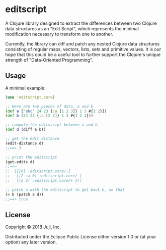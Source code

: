# editscript

A Clojure library designed to extract the differences between two Clojure data
structures as an "Edit Script", which represents the minimal modification
necessary to transform one to another.

Currently, the library can diff and patch any nested Clojure data structures
consisting of regular maps, vectors, lists, sets and primitive values. It is our
hope that this could be a useful tool to further support the Clojure's unique
strength of "Data-Oriented Programming".

## Usage

A minimal example:

```Clojure
(use 'editscript.core)

;; Here are two pieces of data, a and b
(def a ["abc" 24 23 {:a [1 2 3]} 1 3 #{1 2}])
(def b [24 23 {:a [2 3]} 1 3 #{1 2 3}])

;; compute the editscript between a and b
(def d (diff a b))

;; get the edit distance
(edit-distance d)
;;==> 3

;; print the editscript
(get-edits d)
;;==>
;;  [[[0] :editscript.core/-]
;;   [[2 :a 0] :editscript.core/-]
;;   [[5 3] :editscript.core/+ 3]]

;; patch a with the editscript to get back b, so that
(= b (patch a d))
;;==> true

```

## License

Copyright © 2018 Juji, Inc.

Distributed under the Eclipse Public License either version 1.0 or (at
your option) any later version.
